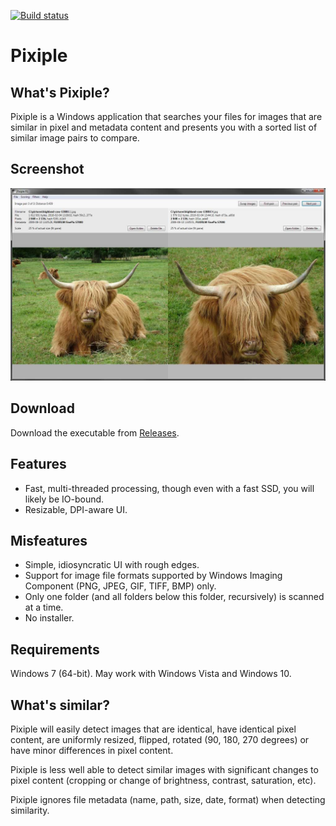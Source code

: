 [![Build status](https://ci.appveyor.com/api/projects/status/ctf2wj6im4d05c0s?svg=true)](https://ci.appveyor.com/project/olaolsso/pixiple)

# Pixiple

## What's Pixiple?

Pixiple is a Windows application that searches your files for images that are similar in pixel and metadata content and presents you with a sorted list of similar image pairs to compare.

## Screenshot

![Screenshot](screenshot.jpg)

## Download

Download the executable from [Releases](https://github.com/olaolsso/pixiple/releases).

## Features

- Fast, multi-threaded processing, though even with a fast SSD, you will likely be IO-bound.
- Resizable, DPI-aware UI.

## Misfeatures

- Simple, idiosyncratic UI with rough edges.
- Support for image file formats supported by Windows Imaging Component (PNG, JPEG, GIF, TIFF, BMP) only.
- Only one folder (and all folders below this folder, recursively) is scanned at a time.
- No installer.

## Requirements

Windows 7 (64-bit). May work with Windows Vista and Windows 10.

## What's similar?

Pixiple will easily detect images that are identical, have identical pixel content, are uniformly resized, flipped, rotated (90, 180, 270 degrees) or have minor differences in pixel content.

Pixiple is less well able to detect similar images with significant changes to pixel content (cropping or change of brightness, contrast, saturation, etc).

Pixiple ignores file metadata (name, path, size, date, format) when detecting similarity.
